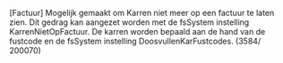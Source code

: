 [Factuur] Mogelijk gemaakt om Karren niet meer op een factuur te laten zien. Dit gedrag kan aangezet worden met de fsSystem instelling KarrenNietOpFactuur. De karren worden bepaald aan de hand van de fustcode en de fsSystem instelling DoosvullenKarFustcodes. (3584/ 200070)
